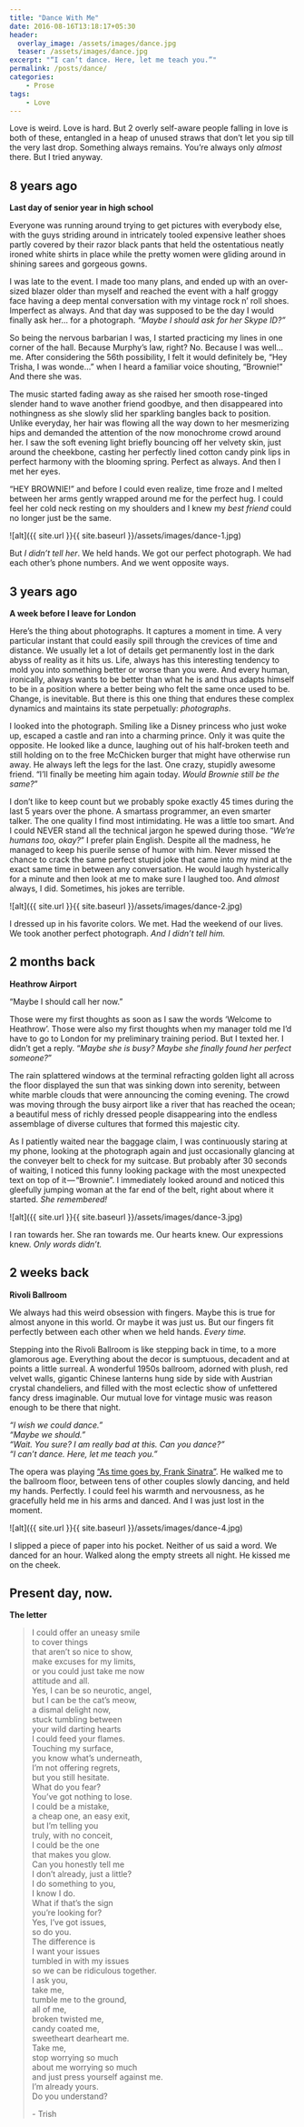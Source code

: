 ```yaml
---
title: "Dance With Me"
date: 2016-08-16T13:18:17+05:30
header:
  overlay_image: /assets/images/dance.jpg
  teaser: /assets/images/dance.jpg
excerpt: "“I can’t dance. Here, let me teach you.”"
permalink: /posts/dance/
categories:
    - Prose
tags:
    - Love
---
```



Love is weird. Love is hard. But 2 overly self-aware people falling in love is both of these, entangled in a heap of unused straws that don’t let you sip till the very last drop. Something always remains. You’re always only _almost_ there. But I tried anyway.

## 8 years ago  
**Last day of senior year in high school**  

Everyone was running around trying to get pictures with everybody else, with the guys striding around in intricately tooled expensive leather shoes partly covered by their razor black pants that held the ostentatious neatly ironed white shirts in place while the pretty women were gliding around in shining sarees and gorgeous gowns.  

I was late to the event. I made too many plans, and ended up with an over-sized blazer older than myself and reached the event with a half groggy face having a deep mental conversation with my vintage rock n’ roll shoes. Imperfect as always. And that day was supposed to be the day I would finally ask her… for a photograph. _“Maybe I should ask for her Skype ID?”_  

So being the nervous barbarian I was, I started practicing my lines in one corner of the hall. Because Murphy’s law, right? No. Because I was well… me. After considering the 56th possibility, I felt it would definitely be, “Hey Trisha, I was wonde…” when I heard a familiar voice shouting, “Brownie!” And there she was.  

The music started fading away as she raised her smooth rose-tinged slender hand to wave another friend goodbye, and then disappeared into nothingness as she slowly slid her sparkling bangles back to position. Unlike everyday, her hair was flowing all the way down to her mesmerizing hips and demanded the attention of the now monochrome crowd around her. I saw the soft evening light briefly bouncing off her velvety skin, just around the cheekbone, casting her perfectly lined cotton candy pink lips in perfect harmony with the blooming spring. Perfect as always. And then I met her eyes.  

“HEY BROWNIE!” and before I could even realize, time froze and I melted between her arms gently wrapped around me for the perfect hug. I could feel her cold neck resting on my shoulders and I knew my *best friend* could no longer just be the same.

![alt]({{ site.url }}{{ site.baseurl }}/assets/images/dance-1.jpg)

But _I didn’t tell her_. We held hands. We got our perfect photograph. We had each other’s phone numbers. And we went opposite ways.

## 3 years ago  
**A week before I leave for London**  

Here’s the thing about photographs. It captures a moment in time. A very particular instant that could easily spill through the crevices of time and distance. We usually let a lot of details get permanently lost in the dark abyss of reality as it hits us. Life, always has this interesting tendency to mold you into something better or worse than you were. And every human, ironically, always wants to be better than what he is and thus adapts himself to be in a position where a better being who felt the same once used to be. Change, is inevitable. But there is this one thing that endures these complex dynamics and maintains its state perpetually: _photographs_.  

I looked into the photograph. Smiling like a Disney princess who just woke up, escaped a castle and ran into a charming prince. Only it was quite the opposite. He looked like a dunce, laughing out of his half-broken teeth and still holding on to the free McChicken burger that might have otherwise run away. He always left the legs for the last. One crazy, stupidly awesome friend. “I’ll finally be meeting him again today. _Would Brownie still be the same?_”  

I don’t like to keep count but we probably spoke exactly 45 times during the last 5 years over the phone. A smartass programmer, an even smarter talker. The one quality I find most intimidating. He was a little too smart. And I could NEVER stand all the technical jargon he spewed during those. “_We’re humans too, okay?_” I prefer plain English. Despite all the madness, he managed to keep his puerile sense of humor with him. Never missed the chance to crack the same perfect stupid joke that came into my mind at the exact same time in between any conversation. He would laugh hysterically for a minute and then look at me to make sure I laughed too. And _almost_ always, I did. Sometimes, his jokes are terrible.  

![alt]({{ site.url }}{{ site.baseurl }}/assets/images/dance-2.jpg)

I dressed up in his favorite colors. We met. Had the weekend of our lives. We took another perfect photograph. _And I didn’t tell him._

## 2 months back  
**Heathrow Airport**  

“Maybe I should call her now.”  

Those were my first thoughts as soon as I saw the words ‘Welcome to Heathrow’. Those were also my first thoughts when my manager told me I’d have to go to London for my preliminary training period. But I texted her. I didn’t get a reply. “_Maybe she is busy? Maybe she finally found her perfect someone?_”  

The rain splattered windows at the terminal refracting golden light all across the floor displayed the sun that was sinking down into serenity, between white marble clouds that were announcing the coming evening. The crowd was moving through the busy airport like a river that has reached the ocean; a beautiful mess of richly dressed people disappearing into the endless assemblage of diverse cultures that formed this majestic city.  

As I patiently waited near the baggage claim, I was continuously staring at my phone, looking at the photograph again and just occasionally glancing at the conveyer belt to check for my suitcase. But probably after 30 seconds of waiting, I noticed this funny looking package with the most unexpected text on top of it — “Brownie”. I immediately looked around and noticed this gleefully jumping woman at the far end of the belt, right about where it started. _She remembered!_  

![alt]({{ site.url }}{{ site.baseurl }}/assets/images/dance-3.jpg)

I ran towards her. She ran towards me. Our hearts knew. Our expressions knew. _Only words didn’t._

## 2 weeks back  
**Rivoli Ballroom**  

We always had this weird obsession with fingers. Maybe this is true for almost anyone in this world. Or maybe it was just us. But our fingers fit perfectly between each other when we held hands. _Every time._  

Stepping into the Rivoli Ballroom is like stepping back in time, to a more glamorous age. Everything about the decor is sumptuous, decadent and at points a little surreal. A wonderful 1950s ballroom, adorned with plush, red velvet walls, gigantic Chinese lanterns hung side by side with Austrian crystal chandeliers, and filled with the most eclectic show of unfettered fancy dress imaginable. Our mutual love for vintage music was reason enough to be there that night.

_“I wish we could dance.”_  
_“Maybe we should.”_  
_“Wait. You sure? I am really bad at this. Can you dance?”_  
_“I can’t dance. Here, let me teach you.”_

The opera was playing [“As time goes by, Frank Sinatra”](https://www.youtube.com/watch?v=wxMeu34o_jQ). He walked me to the ballroom floor, between tens of other couples slowly dancing, and held my hands. Perfectly. I could feel his warmth and nervousness, as he gracefully held me in his arms and danced. And I was just lost in the moment.

![alt]({{ site.url }}{{ site.baseurl }}/assets/images/dance-4.jpg)

I slipped a piece of paper into his pocket. Neither of us said a word. We danced for an hour. Walked along the empty streets all night. He kissed me on the cheek.

## Present day, now.  
**The letter**  

> I could offer an uneasy smile  
> to cover things  
> that aren’t so nice to show,  
> make excuses for my limits,  
> or you could just take me now  
> attitude and all.  
> Yes, I can be so neurotic, angel,  
> but I can be the cat’s meow,  
> a dismal delight now,  
> stuck tumbling between  
> your wild darting hearts  
> I could feed your flames.  
> Touching my surface,  
> you know what’s underneath,  
> I’m not offering regrets,  
> but you still hesitate.  
> What do you fear?  
> You’ve got nothing to lose.  
> I could be a mistake,  
> a cheap one, an easy exit,  
> but I’m telling you  
> truly, with no conceit,  
> I could be the one  
> that makes you glow.  
> Can you honestly tell me  
> I don’t already, just a little?  
> I do something to you,  
> I know I do.  
> What if that’s the sign  
> you’re looking for?  
> Yes, I’ve got issues,  
> so do you.   
> The difference is  
> I want your issues  
> tumbled in with my issues  
> so we can be ridiculous together.  
> I ask you,   
> take me,  
> tumble me to the ground,  
> all of me,  
> broken twisted me,  
> candy coated me,  
> sweetheart dearheart me.  
> Take me,  
> stop worrying so much  
> about me worrying so much  
> and just press yourself against me.  
> I’m already yours.  
> Do you understand?  
>   
> \- Trish
